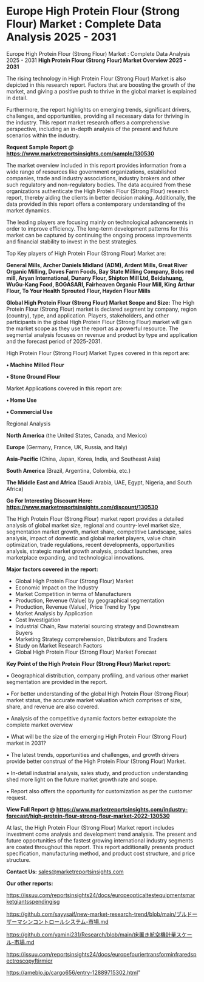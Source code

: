 # Europe High Protein Flour (Strong Flour) Market : Complete Data Analysis 2025 - 2031
Europe High Protein Flour (Strong Flour) Market : Complete Data Analysis 2025 - 2031
<Strong> High Protein Flour (Strong Flour) Market Overview 2025 - 2031</strong>

The rising technology in High Protein Flour (Strong Flour) Market is also depicted in this research report. Factors that are boosting the growth of the market, and giving a positive push to thrive in the global market is explained in detail.

Furthermore, the report highlights on emerging trends, significant drivers, challenges, and opportunities, providing all necessary data for thriving in the industry. This report market research offers a comprehensive perspective, including an in-depth analysis of the present and future scenarios within the industry.

<strong>Request Sample Report @ <a href=https://www.marketreportsinsights.com/sample/130530>https://www.marketreportsinsights.com/sample/130530</a></strong>

The market overview included in this report provides information from a wide range of resources like government organizations, established companies, trade and industry associations, industry brokers and other such regulatory and non-regulatory bodies. The data acquired from these organizations authenticate the High Protein Flour (Strong Flour) research report, thereby aiding the clients in better decision making. Additionally, the data provided in this report offers a contemporary understanding of the market dynamics.

The leading players are focusing mainly on technological advancements in order to improve efficiency. The long-term development patterns for this market can be captured by continuing the ongoing process improvements and financial stability to invest in the best strategies.

Top Key players of High Protein Flour (Strong Flour) Market are:

<strong>General Mills, Archer Daniels Midland (ADM), Ardent Mills, Great River Organic Milling, Doves Farm Foods, Bay State Milling Company, Bobs red mill, Aryan International, Dunany Flour, Shipton Mill Ltd, Beidahuang, WuGu-Kang Food, BOGASARI, Fairheaven Organic Flour Mill, King Arthur Flour, To Your Health Sprouted Flour, Hayden Flour Mills</strong>

<strong><b>Global High Protein Flour (Strong Flour) Market Scope and Size:</b></strong>
The High Protein Flour (Strong Flour) market is declared segment by company, region (country), type, and application. Players, stakeholders, and other participants in the global High Protein Flour (Strong Flour) market will gain the market scope as they use the report as a powerful resource. The segmental analysis focuses on revenue and product by type and application and the forecast period of 2025-2031.

High Protein Flour (Strong Flour) Market Types covered in this report are:

<strong>• Machine Milled Flour

• Stone Ground Flour</strong>

Market Applications covered in this report are:

<strong>• Home Use

• Commercial Use</strong> 

Regional Analysis

<strong>North America</strong> (the United States, Canada, and Mexico)

<strong>Europe</strong> (Germany, France, UK, Russia, and Italy)

<strong>Asia-Pacific</strong> (China, Japan, Korea, India, and Southeast Asia)

<strong>South America</strong> (Brazil, Argentina, Colombia, etc.)

<strong>The Middle East and Africa</strong> (Saudi Arabia, UAE, Egypt, Nigeria, and South Africa)

<strong>Go For Interesting Discount Here: <a href=https://www.marketreportsinsights.com/discount/130530>https://www.marketreportsinsights.com/discount/130530</a></strong>

The High Protein Flour (Strong Flour) market report provides a detailed analysis of global market size, regional and country-level market size, segmentation market growth, market share, competitive Landscape, sales analysis, impact of domestic and global market players, value chain optimization, trade regulations, recent developments, opportunities analysis, strategic market growth analysis, product launches, area marketplace expanding, and technological innovations.

<strong><b>Major factors covered in the report:</b></strong>
<ul>
  <li>Global High Protein Flour (Strong Flour) Market </li>
  <li>Economic Impact on the Industry</li>
  <li>Market Competition in terms of Manufacturers</li>
  <li>Production, Revenue (Value) by geographical segmentation</li>
  <li>Production, Revenue (Value), Price Trend by Type</li>
  <li>Market Analysis by Application</li>
  <li>Cost Investigation</li>
  <li>Industrial Chain, Raw material sourcing strategy and Downstream Buyers</li>
  <li>Marketing Strategy comprehension, Distributors and Traders</li>
  <li>Study on Market Research Factors</li>
  <li>Global High Protein Flour (Strong Flour) Market Forecast</li>
</ul>

<strong><b>Key Point of the High Protein Flour (Strong Flour) Market report:</b></strong>

• Geographical distribution, company profiling, and various other market segmentation are provided in the report.

• For better understanding of the global High Protein Flour (Strong Flour) market status, the accurate market valuation which comprises of size, share, and revenue are also covered.

• Analysis of the competitive dynamic factors better extrapolate the complete market overview

• What will be the size of the emerging High Protein Flour (Strong Flour) market in 2031?

• The latest trends, opportunities and challenges, and growth drivers provide better construal of the High Protein Flour (Strong Flour) Market.

• In-detail industrial analysis, sales study, and production understanding shed more light on the future market growth rate and scope.

• Report also offers the opportunity for customization as per the customer request.

<strong><b>View Full Report @ <a href=https://www.marketreportsinsights.com/industry-forecast/high-protein-flour-strong-flour-market-2022-130530>https://www.marketreportsinsights.com/industry-forecast/high-protein-flour-strong-flour-market-2022-130530</a></b></strong>


At last, the High Protein Flour (Strong Flour) Market report includes investment come analysis and development trend analysis. The present and future opportunities of the fastest growing international industry segments are coated throughout this report. This report additionally presents product specification, manufacturing method, and product cost structure, and price structure.

<strong>Contact Us:</strong>
sales@marketreportsinsights.com

<strong>Our other reports:</strong>

<a href=https://issuu.com/reportsinsights24/docs/europeopticaltestequipmentsmarketgiantsspendingisg>https://issuu.com/reportsinsights24/docs/europeopticaltestequipmentsmarketgiantsspendingisg</a>

<a href=https://github.com/sayysaif/new-market-research-trend/blob/main/ブルドーザーマシンコントロールシステム-市場.md>https://github.com/sayysaif/new-market-research-trend/blob/main/ブルドーザーマシンコントロールシステム-市場.md</a>

<a href=https://github.com/yamini231/Research/blob/main/床置き航空機計量スケール-市場.md>https://github.com/yamini231/Research/blob/main/床置き航空機計量スケール-市場.md</a>

<a href=https://issuu.com/reportsinsights24/docs/europefouriertransforminfraredspectroscopyftirmicr>https://issuu.com/reportsinsights24/docs/europefouriertransforminfraredspectroscopyftirmicr</a>

<a href=https://ameblo.jp/cargo656/entry-12889715302.html>https://ameblo.jp/cargo656/entry-12889715302.html</a>"
